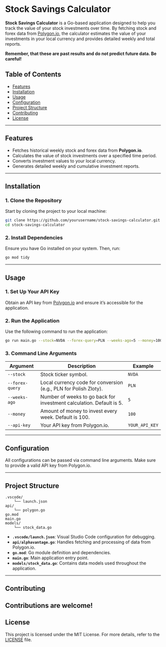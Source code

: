 # Stock Savings Calculator

**Stock Savings Calculator** is a Go-based application designed to help you track the value of your stock investments over time. By fetching stock and forex data from [Polygon.io](https://polygon.io), the calculator estimates the value of your investments in your local currency and provides detailed weekly and total reports.

**Remember, that these are past results and do not predict future data. Be careful!**

## Table of Contents

- [Features](#features)
- [Installation](#installation)
- [Usage](#usage)
- [Configuration](#configuration)
- [Project Structure](#project-structure)
- [Contributing](#contributing)
- [License](#license)

---

## Features

- Fetches historical weekly stock and forex data from **Polygon.io**.
- Calculates the value of stock investments over a specified time period.
- Converts investment values to your local currency.
- Generates detailed weekly and cumulative investment reports.

---

## Installation

### 1. Clone the Repository
Start by cloning the project to your local machine:
```sh
git clone https://github.com/yourusername/stock-savings-calculator.git
cd stock-savings-calculator
```

### 2. Install Dependencies
Ensure you have Go installed on your system. Then, run:
```sh
go mod tidy
```

---

## Usage

### 1. Set Up Your API Key
Obtain an API key from [Polygon.io](https://polygon.io) and ensure it’s accessible for the application.

### 2. Run the Application
Use the following command to run the application:
```sh
go run main.go --stock=NVDA --forex-query=PLN --weeks-ago=5 --money=100 --api-key=YOUR_API_KEY
```

### 3. Command Line Arguments
| Argument        | Description                                              | Example             |
|-----------------|----------------------------------------------------------|---------------------|
| `--stock`       | Stock ticker symbol.                                      | `NVDA`              |
| `--forex-query` | Local currency code for conversion (e.g., PLN for Polish Zloty). | `PLN`               |
| `--weeks-ago`   | Number of weeks to go back for investment calculation. Default is 5. | `5`                 |
| `--money`       | Amount of money to invest every week. Default is 100.     | `100`               |
| `--api-key`     | Your API key from Polygon.io.                             | `YOUR_API_KEY`      |

---

## Configuration

All configurations can be passed via command line arguments. Make sure to provide a valid API key from Polygon.io.

---

## Project Structure

```
.vscode/
    └── launch.json
api/
    └── polygon.go
go.mod
main.go
models/
    └── stock_data.go
```

- **`.vscode/launch.json`**: Visual Studio Code configuration for debugging.
- **`api/alphavantage.go`**: Handles fetching and processing of data from Polygon.io.
- **`go.mod`**: Go module definition and dependencies.
- **`main.go`**: Main application entry point.
- **`models/stock_data.go`**: Contains data models used throughout the application.

---

## Contributing

Contributions are welcome!
---

## License

This project is licensed under the MIT License. For more details, refer to the [LICENSE](./LICENSE) file.